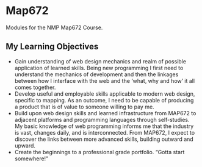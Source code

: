 # Map672
Modules for the NMP Map672 Course. 

## My Learning Objectives
* Gain understanding of web design mechanics and realm of possible application of learned skills. Being new programming I first need to understand the mechanics of development and then the linkages between how I interface with the web and the ‘what, why and how’ it all comes together. 
* Develop useful and employable skills applicable to modern web design, specific to mapping. As an outcome, I need to be capable of producing a product that is of value to someone willing to pay me. 
* Build upon web design skills and learned infrastructure from MAP672 to adjacent platforms and programming languages through self-studies. My basic knowledge of web programming informs me that the industry is vast, changes daily, and is interconnected. From MAP672, I expect to discover the links between more advanced skills, building outward and upward. 
* Create the beginnings to a professional grade portfolio. “Gotta start somewhere!” 
